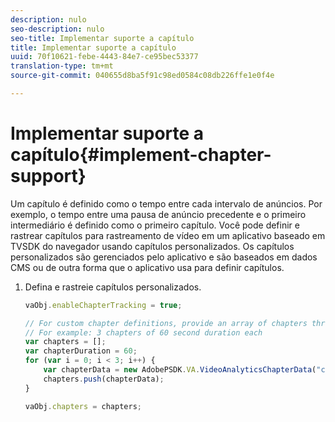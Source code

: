```yaml
---
description: nulo
seo-description: nulo
seo-title: Implementar suporte a capítulo
title: Implementar suporte a capítulo
uuid: 70f10621-febe-4443-84e7-ce95bec53377
translation-type: tm+mt
source-git-commit: 040655d8ba5f91c98ed0584c08db226ffe1e0f4e

---
```



# Implementar suporte a capítulo{#implement-chapter-support}

Um capítulo é definido como o tempo entre cada intervalo de anúncios. Por exemplo, o tempo entre uma pausa de anúncio precedente e o primeiro intermediário é definido como o primeiro capítulo. Você pode definir e rastrear capítulos para rastreamento de vídeo em um aplicativo baseado em TVSDK do navegador usando capítulos personalizados. Os capítulos personalizados são gerenciados pelo aplicativo e são baseados em dados CMS ou de outra forma que o aplicativo usa para definir capítulos.

1. Defina e rastreie capítulos personalizados.

   ```js
   vaObj.enableChapterTracking = true; 
   
   // For custom chapter definitions, provide an array of chapters through the metadata: 
   // For example: 3 chapters of 60 second duration each 
   var chapters = []; 
   var chapterDuration = 60; 
   for (var i = 0; i < 3; i++) { 
       var chapterData = new AdobePSDK.VA.VideoAnalyticsChapterData("chapter_" + (i+1), i * chapterDuration, chapterDuration, (i+1)); 
       chapters.push(chapterData); 
   } 
   
   vaObj.chapters = chapters;
   ```

